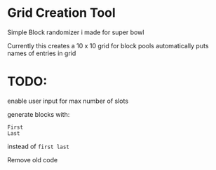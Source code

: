 # Grid Creation Tool

Simple Block randomizer i made for super bowl

Currently this creates a 10 x 10 grid for block pools
automatically puts names of entries in grid

# TODO:

enable user input for max number of slots

generate blocks with:  
```
First
Last
```
instead of
```first last```

Remove old code